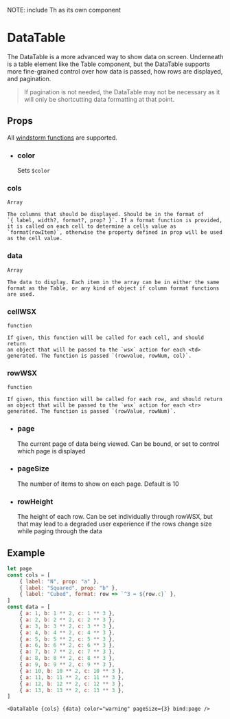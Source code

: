 NOTE: include Th as its own component

# DataTable

The DataTable is a more advanced way to show data on screen. Underneath is
a table element like the Table component, but the DataTable supports
more fine-grained control over how data is passed, how rows are displayed,
and pagination.

> If pagination is not needed, the DataTable may not be necessary as it will
> only be shortcutting data formatting at that point.

## Props
All [windstorm functions](https://axel669.github.io/lib.windstorm/#css-shorthands)
are supported.

- ### color
    Sets `$color`

### cols
`Array`

    The columns that should be displayed. Should be in the format of
    `{ label, width?, format?, prop? }`. If a format function is provided,
    it is called on each cell to determine a cells value as
    `format(rowItem)`, otherwise the property defined in prop will be used
    as the cell value.

### data
`Array`

    The data to display. Each item in the array can be in either the same
    format as the Table, or any kind of object if column format functions
    are used.

### cellWSX
`function`

    If given, this function will be called for each cell, and should return
    an object that will be passed to the `wsx` action for each <td>
    generated. The function is passed `(rowvalue, rowNum, col)`.

### rowWSX
`function`

    If given, this function will be called for each row, and should return
    an object that will be passed to the `wsx` action for each <tr>
    generated. The function is passed `(rowValue, rowNum)`.
- ### page
    The current page of data being viewed. Can be bound, or set to control
    which page is displayed
- ### pageSize
    The number of items to show on each page. Default is 10
- ### rowHeight
    The height of each row. Can be set individually through rowWSX, but
    that may lead to a degraded user experience if the rows change size
    while paging through the data

## Example
```js
let page
const cols = [
    { label: "N", prop: "a" },
    { label: "Squared", prop: "b" },
    { label: "Cubed", format: row => `^3 = ${row.c}` },
]
const data = [
    { a: 1, b: 1 ** 2, c: 1 ** 3 },
    { a: 2, b: 2 ** 2, c: 2 ** 3 },
    { a: 3, b: 3 ** 2, c: 3 ** 3 },
    { a: 4, b: 4 ** 2, c: 4 ** 3 },
    { a: 5, b: 5 ** 2, c: 5 ** 3 },
    { a: 6, b: 6 ** 2, c: 6 ** 3 },
    { a: 7, b: 7 ** 2, c: 7 ** 3 },
    { a: 8, b: 8 ** 2, c: 8 ** 3 },
    { a: 9, b: 9 ** 2, c: 9 ** 3 },
    { a: 10, b: 10 ** 2, c: 10 ** 3 },
    { a: 11, b: 11 ** 2, c: 11 ** 3 },
    { a: 12, b: 12 ** 2, c: 12 ** 3 },
    { a: 13, b: 13 ** 2, c: 13 ** 3 },
]
```
```svelte
<DataTable {cols} {data} color="warning" pageSize={3} bind:page />
```

